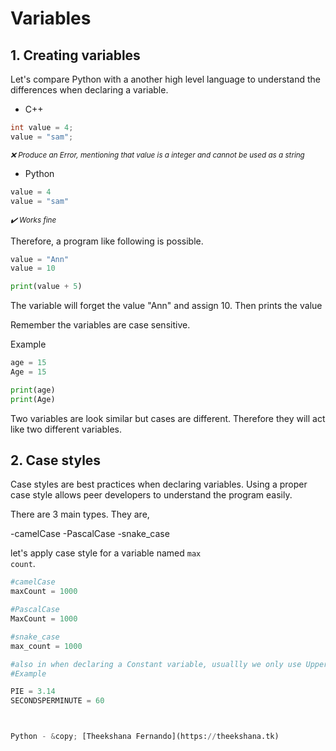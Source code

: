 # Variables

## 1. Creating variables

Let's compare Python with a another high level language to understand the differences when declaring a variable.

- C++
```cpp
int value = 4;
value = "sam";
```
<sub>*:x:&nbsp;Produce an Error, mentioning that value is a integer and cannot be used as a string*</sub>

- Python
```python
value = 4
value = "sam"
```
<sub>*:heavy_check_mark:&nbsp;Works fine*</sub>

Therefore, a program like following is possible.

```python
value = "Ann"
value = 10

print(value + 5)
```

The variable will forget the value "Ann" and assign 10. Then prints the value

Remember the variables are case sensitive.

Example

```python
age = 15
Age = 15

print(age)
print(Age)
```

Two variables are look similar but cases are different. Therefore they will act like two different variables.

## 2. Case styles

Case styles are best practices when declaring variables. Using a proper case style allows peer developers to understand the program easily.

There are 3 main types. They are,

-camelCase
-PascalCase
-snake_case

let's apply case style for a variable named <code>max count</code>.

```python
#camelCase
maxCount = 1000

#PascalCase
MaxCount = 1000

#snake_case
max_count = 1000

#also in when declaring a Constant variable, usuallly we only use Uppercase letters
#Example

PIE = 3.14
SECONDSPERMINUTE = 60



Python - &copy; [Theekshana Fernando](https://theekshana.tk)